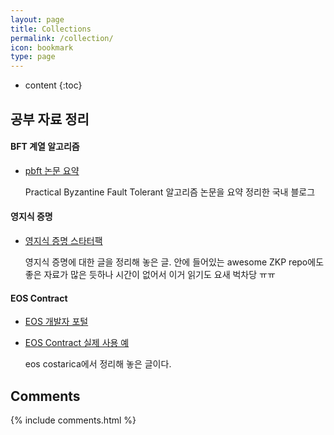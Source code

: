 ```yaml
---
layout: page
title: Collections
permalink: /collection/
icon: bookmark
type: page
---
```


* content
{:toc}

## 공부 자료 정리

#### BFT 계열 알고리즘

* [pbft 논문 요약](https://suckzoo.github.io/tech/2018/02/06/bft-1.html)

    Practical Byzantine Fault Tolerant 알고리즘 논문을 요약 정리한 국내 블로그

#### 영지식 증명

* [영지식 증명 스타터팩](https://ethresear.ch/t/zero-knowledge-proofs-starter-pack/4519?fbclid=IwAR09eKt9RYsYB625KktTcMgVWZHhGEwYAepZ1jtahW_s9T9_HMmuAgUE0qs)

    영지식 증명에 대한 글을 정리해 놓은 글. 안에 들어있는 awesome ZKP repo에도 좋은 자료가 많은 듯하나 시간이 없어서 이거 읽기도 요새 벅차당 ㅠㅠ

#### EOS Contract

* [EOS 개발자 포털](https://developers.eos.io/)

* [EOS Contract 실제 사용 예](https://github.com/eoscostarica/eos-contracts)

    eos costarica에서 정리해 놓은 글이다.


## Comments

{% include comments.html %}